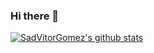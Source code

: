 ### Hi there 👋
[![SadVitorGomez's github stats](https://github-readme-stats.vercel.app/api?username=SadVitorGomez&show_icons=true)](https://github.com/SadVitorGomez/github-readme-stats)

<!--
**SadVitorGomez/SadVitorGomez** is a ✨ _special_ ✨ repository because its `README.md` (this file) appears on your GitHub profile.

Here are some ideas to get you started:

- 🔭 I’m currently working on ...
- 🌱 I’m currently learning ...
- 👯 I’m looking to collaborate on ...
- 🤔 I’m looking for help with ...
- 💬 Ask me about ...
- 📫 How to reach me: ...
- 😄 Pronouns: ...
- ⚡ Fun fact: ...
-->
